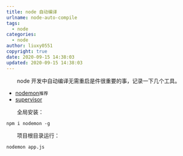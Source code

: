 ```yaml
---
title: node 自动编译
urlname: node-auto-compile
tags:
  - node
categories:
  - node
author: liuxy0551
copyright: true
date: 2020-09-15 14:38:03
updated: 2020-09-15 14:38:03
---
```




&emsp;&emsp;node 开发中自动编译无需重启是件很重要的事，记录一下几个工具。

<!--more-->


- <a href="https://www.npmjs.com/package/nodemon" target="_black">nodemon</a>`推荐`
- <a href="https://www.npmjs.com/package/supervisor" target="_black">supervisor</a>


&emsp;&emsp;全局安装：

```
npm i nodemon -g
```

&emsp;&emsp;项目根目录运行：

```
nodemon app.js
```
